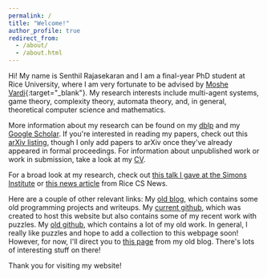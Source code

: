 ```yaml
---
permalink: /
title: "Welcome!"
author_profile: true
redirect_from: 
  - /about/
  - /about.html
---
```


Hi! My name is Senthil Rajasekaran and I am a final-year PhD student at Rice University, where I am very fortunate to be advised by [Moshe Vardi](https://profiles.rice.edu/faculty/moshe-y-vardi){:target="_blank"}. My research interests include multi-agent systems, game theory, complexity theory, automata theory, and, in general, theoretical computer science and mathematics.

More information about my research can be found on my [dblp](https://dblp.org/pid/283/4411.html) and my [Google Scholar](https://scholar.google.com/citations?user=NAz7IBwAAAAJ&hl=en). If you're interested in reading my papers, check out this [arXiv listing](https://arxiv.org/search/cs?query=Rajasekaran%2C+Senthil&searchtype=author&abstracts=show&order=-announced_date_first&size=50), though I only add papers to arXiv once they've already appeared in formal proceedings. For information about unpublished work or work in submission, take a look at my [CV](/files/Senthil_Rajasekaran_CV_2025.pdf).

For a broad look at my research, check out [this talk I gave at the Simons Institute](https://www.youtube.com/watch?v=2RBoaPIrvQY) or [this news article](https://csweb.rice.edu/news/quantitative-goal-approach-game-theory-problem-could-be-important-building-block) from Rice CS News.

Here are a couple of other relevant links:
My [old blog](https://bogobogosort.wordpress.com), which contains some old programming projects and writeups.
My [current github](https://github.com/senthilrajasekaran), which was created to host this website but also contains some of my recent work with puzzles.
My [old github](https://github.com/pijel), which contains a lot of my old work.
In general, I really like puzzles and hope to add a collection to this webpage soon! However, for now, I'll direct you to [this page](https://bogobogosort.wordpress.com/2018/06/27/puzzles-about-strategy/) from my old blog. There's lots of interesting stuff on there!

Thank you for visiting my website!



